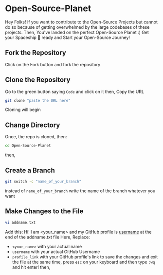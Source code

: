 # Open-Source-Planet
Hey Folks! If you want to contribute to the Open-Source Projects but cannot do so because of getting overwhelmed by the large codebases of these projects. Then, You've landed on the perfect Open-Source Planet :) Get your Spaceship 🚀 ready and Start your Open-Source Journey!

## Fork the Repository
Click on the Fork button and fork the repository

## Clone the Repository
Go to the green button saying `Code` and click on it then, Copy the URL
```bash
git clone "paste the URL here"
```
Cloning will begin

## Change Directory
Once, the repo is cloned, then:
```bash
cd Open-Source-Planet
```
then,
## Create a Branch
```bash
git switch -c "name_of_your_branch"
```
instead of `name_of_your_branch` write the name of the branch whatever you want
## Make Changes to the File
```bash
vi addname.txt
```
Add this: 
Hi! I am <your_name> and my GitHub profile is [username](profile_name)
at the end of the addname.txt file
Here, Replace:
- `<your_name>` with your actual name
- `username` with your actual GitHub Username
- `profile_link` with your GitHub profile's link
to save the changes and exit the file at the same time, press `esc` on your keyboard and then type `:wq` and hit enter! 
then,



